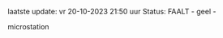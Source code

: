 laatste update: 
vr 20-10-2023 21:50   uur 
Status: FAALT - geel - 
<div class="service Y">microstation</div>